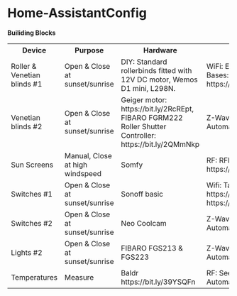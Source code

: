 # Home-AssistantConfig

<b>Builiding Blocks</b>

<table style="width:500px">
    <col width="50px" />
    <col width="50px" />
    <col width="200px" />
    <col width="200px" />
  <tr>
    <th>Device</th>
    <th>Purpose</th>
    <th>Hardware</th>
    <th>Software</th>
  </tr>
  <tr>
    <td>Roller & Venetian blinds #1</td>
    <td>Open & Close at sunset/sunrise</td>
    <td>DIY: Standard rollerbinds fitted with 12V DC motor, Wemos D1 mini, L298N.</td>
    <td>WiFi: ESPHome, Bases: https://bit.ly/36NWvnp</td>
  </tr>
  <tr>
    <td>Venetian blinds #2</td>
    <td>Open & Close at sunset/sunrise</td>
    <td>Geiger motor: https://bit.ly/2RcREpt, FIBARO FGRM222 Roller Shutter Controller: https://bit.ly/2QMmNkp</td>
    <td>Z-Wave: See Hassio Automation</td>
  </tr>
  <tr>
    <td>Sun Screens</td>
    <td>Manual, Close at high windspeed</td>
    <td>Somfy</td>
    <td>RF: RFlink integration: https://bit.ly/3832FQL</td>
  </tr>  
  <tr>
    <td>Switches #1</td>
    <td>Open & Close at sunset/sunrise</td>
    <td>Sonoff basic</td>
    <td>Wifi: Tasmota: https://bit.ly/2FFV4eP, https://bit.ly/38337hV</td>
  </tr>
  <tr>
    <td>Switches #2</td>
    <td>Open & Close at sunset/sunrise</td>
    <td>Neo Coolcam</td>
    <td>Z-Wave See Hassio Automation</td>
  </tr>  
  <tr>
    <td>Lights #2</td>
    <td>Open & Close at sunset/sunrise</td>
    <td>FIBARO FGS213 & FGS223</td>
    <td>Z-Wave: See Hassio Automation</td>
  </tr>
  <tr>
    <td>Temperatures</td>
    <td>Measure</td>
    <td>Baldr https://bit.ly/39YSQFn</td>
    <td>RF: See Hassio Automation</td>
  </tr>    
</table>




